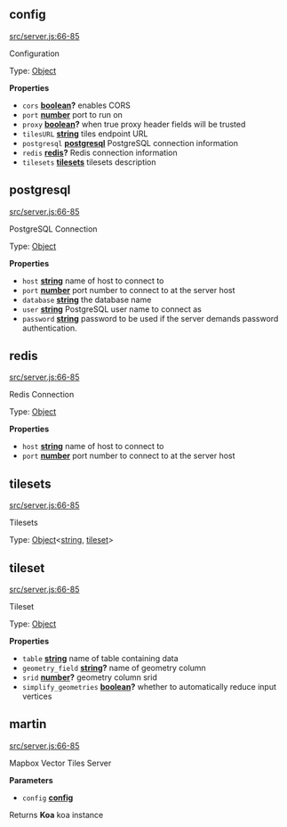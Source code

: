 <!-- Generated by documentation.js. Update this documentation by updating the source code. -->

## config

[src/server.js:66-85](https://github.com/urbica/martin/blob/47a074bcac3c51195a6da95e1a072e46b157357e/src/server.js#L66-L85 "Source code on GitHub")

Configuration

Type: [Object](https://developer.mozilla.org/en-US/docs/Web/JavaScript/Reference/Global_Objects/Object)

**Properties**

-   `cors` **[boolean](https://developer.mozilla.org/en-US/docs/Web/JavaScript/Reference/Global_Objects/Boolean)?** enables CORS
-   `port` **[number](https://developer.mozilla.org/en-US/docs/Web/JavaScript/Reference/Global_Objects/Number)** port to run on
-   `proxy` **[boolean](https://developer.mozilla.org/en-US/docs/Web/JavaScript/Reference/Global_Objects/Boolean)?** when true proxy header fields will be trusted
-   `tilesURL` **[string](https://developer.mozilla.org/en-US/docs/Web/JavaScript/Reference/Global_Objects/String)** tiles endpoint URL
-   `postgresql` **[postgresql](#postgresql)** PostgreSQL connection information
-   `redis` **[redis](#redis)?** Redis connection information
-   `tilesets` **[tilesets](#tilesets)** tilesets description

## postgresql

[src/server.js:66-85](https://github.com/urbica/martin/blob/47a074bcac3c51195a6da95e1a072e46b157357e/src/server.js#L66-L85 "Source code on GitHub")

PostgreSQL Connection

Type: [Object](https://developer.mozilla.org/en-US/docs/Web/JavaScript/Reference/Global_Objects/Object)

**Properties**

-   `host` **[string](https://developer.mozilla.org/en-US/docs/Web/JavaScript/Reference/Global_Objects/String)** name of host to connect to
-   `port` **[number](https://developer.mozilla.org/en-US/docs/Web/JavaScript/Reference/Global_Objects/Number)** port number to connect to at the server host
-   `database` **[string](https://developer.mozilla.org/en-US/docs/Web/JavaScript/Reference/Global_Objects/String)** the database name
-   `user` **[string](https://developer.mozilla.org/en-US/docs/Web/JavaScript/Reference/Global_Objects/String)** PostgreSQL user name to connect as
-   `password` **[string](https://developer.mozilla.org/en-US/docs/Web/JavaScript/Reference/Global_Objects/String)** password to be used if the server demands password authentication.

## redis

[src/server.js:66-85](https://github.com/urbica/martin/blob/47a074bcac3c51195a6da95e1a072e46b157357e/src/server.js#L66-L85 "Source code on GitHub")

Redis Connection

Type: [Object](https://developer.mozilla.org/en-US/docs/Web/JavaScript/Reference/Global_Objects/Object)

**Properties**

-   `host` **[string](https://developer.mozilla.org/en-US/docs/Web/JavaScript/Reference/Global_Objects/String)** name of host to connect to
-   `port` **[number](https://developer.mozilla.org/en-US/docs/Web/JavaScript/Reference/Global_Objects/Number)** port number to connect to at the server host

## tilesets

[src/server.js:66-85](https://github.com/urbica/martin/blob/47a074bcac3c51195a6da95e1a072e46b157357e/src/server.js#L66-L85 "Source code on GitHub")

Tilesets

Type: [Object](https://developer.mozilla.org/en-US/docs/Web/JavaScript/Reference/Global_Objects/Object)&lt;[string](https://developer.mozilla.org/en-US/docs/Web/JavaScript/Reference/Global_Objects/String), [tileset](#tileset)>

## tileset

[src/server.js:66-85](https://github.com/urbica/martin/blob/47a074bcac3c51195a6da95e1a072e46b157357e/src/server.js#L66-L85 "Source code on GitHub")

Tileset

Type: [Object](https://developer.mozilla.org/en-US/docs/Web/JavaScript/Reference/Global_Objects/Object)

**Properties**

-   `table` **[string](https://developer.mozilla.org/en-US/docs/Web/JavaScript/Reference/Global_Objects/String)** name of table containing data
-   `geometry_field` **[string](https://developer.mozilla.org/en-US/docs/Web/JavaScript/Reference/Global_Objects/String)?** name of geometry column
-   `srid` **[number](https://developer.mozilla.org/en-US/docs/Web/JavaScript/Reference/Global_Objects/Number)?** geometry column srid
-   `simplify_geometries` **[boolean](https://developer.mozilla.org/en-US/docs/Web/JavaScript/Reference/Global_Objects/Boolean)?** whether to automatically reduce input vertices

## martin

[src/server.js:66-85](https://github.com/urbica/martin/blob/47a074bcac3c51195a6da95e1a072e46b157357e/src/server.js#L66-L85 "Source code on GitHub")

Mapbox Vector Tiles Server

**Parameters**

-   `config` **[config](#config)** 

Returns **Koa** koa instance
